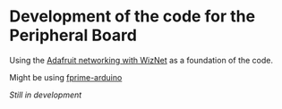 # Development of the code for the Peripheral Board
Using the [Adafruit networking with WizNet](https://learn.adafruit.com/networking-in-circuitpython/networking-with-wiznet-ethernet) as a foundation of the code. 

Might be using [fprime-arduino](https://github.com/fprime-community/fprime-arduino)

*Still in development*